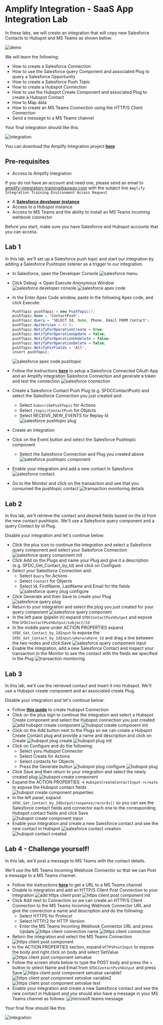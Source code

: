 # Amplify Integration - SaaS App Integration Lab

In these labs, we will create an integration that will copy new Salesforce Contacts to Hubspot and MS Teams as shown below:

![demo](images/intro-demo.gif)

We will learn the following:

* How to create a Salesforce Connection
* How to use the Salesforce query Component and associated Plug to query a Salesforce Opportunity
* How to create a Salesforce Push Topic
* How to create a Hubspot Connection
* How to use the Hubspot Create Component and associated Plug to create a Hubspot Contact
* How to Map data
* How to create an MS Teams Connection using the HTTP/S Client Connection
* Send a message to a MS Teams channel

Your final integration should like this:

  ![integration](images/intro-integration.png)

You can download the Amplify Integration project [**here**](https://github.com/Axway/amplify-integration-labs/raw/main/cloud-integration/assets/LBSFDCNewContact2Hubspot_V5_NoCreds.zip)

## Pre-requisites

* Access to Amplify Integration 

If you do not have an account and need one, please send an email to amplify-integration-training@axway.com with the subject line `Amplify Integration Training Environment Access Request`

* A **[Salesforce developer instance](https://developer.salesforce.com/signup)**
* Access to a Hubspot instance
* Access to MS Teams and the ability to install an MS Teams incoming wehbook connector

Before you start, make sure you have Salesforce and Hubspot accounts that you can access.

## Lab 1

In this lab, we'll set up a Salesforce push topic and start our integration by adding a Salesforce Pushtopic listener as a trigger to our integration.

* In Salesforce, open the Developer Console
  ![salesforce menu](images/lab1-salesforce-menu.png)
* Click Debug -> Open Execute Anonymous Window
  ![salesforce developer console](images/lab1-salesforce-developer-console.png)
  ![salesforce apex code](images/lab1-salesforce-apex-code.png)
* In the Enter Apex Code window, paste in the following Apex code, and click Execute:

  ```java
  PushTopic pushTopic = new PushTopic();
  pushTopic.Name = 'ContactPush';
  pushTopic.Query = 'SELECT Id, Name, Phone, Email FROM Contact';
  pushTopic.ApiVersion = 43.0;
  pushTopic.NotifyForOperationCreate = true;
  pushTopic.NotifyForOperationUpdate = false;
  pushTopic.NotifyForOperationUndelete = false;
  pushTopic.NotifyForOperationDelete = false;
  pushTopic.NotifyForFields = 'All';
  insert pushTopic;
  ```

  ![salesforce apex code pushtopic](images/lab1-salesforce-apex-code-pushtopic.png)

* Follow the instructions [**here**](assets/salesforce-connection.md) to setup a Salesforce Connected OAuth App and an Amplify Integration Salesforce Connection and generate a token and test the connection
  ![salesforce connection](images/lab1-salesforce-connection.png)
* Create a Salesforce Contact Push Plug (e.g. SFDCContactPush) and select the Salesforce Connection you just created and:
  * Select `SubscribePushTopic` for Actions
  * Select `/topic/ContactPush` for Objects
  * Select RECEIVE_NEW_EVENTS for Replay Id
  ![salesforce pushtopic plug](images/lab1-salesforce-pushtopic-plug.png)
* Create an integration
* Click on the Event button and select the Salesforce Pushtopic component
  * Select the Salesforce Connection and Plug you created above
  ![salesforce pushtopic component](images/lab1-salesforce-pushtopic-component.png)
* Enable your integration and add a new contact in Salesforce
  ![salesforce contact](images/lab1-salesforce-contact.png)
* Go to the Monitor and click on the transaction and see that you consumed the pushtopic contact
  ![transaction monitoring details](images/lab1-transaction-monitoring-details.png)

## Lab 2

In this lab, we'll retrieve the contact and desired fields based on the id from the new contact pushtopic. We'll use a Salesforce query component and a query Contact by id Plug.

Disable your integration and let's continue below:

* Click the plus icon to continue the integration and select a Salesforce query component and select your Salesforce Connection
  ![salesforce query component init](images/lab2-salesforce-query-component-init.png)
* Click Add on the Plugs and name your Plug and give it a description (e.g. SFDC_Get_Contact_by_Id) and click on Configure
* Select your Salesforce Connection and:
  * Select `Query` for Actions
  * Select `Contact` for Objects
  * Select Id, FirstName, LastName and Email for the fields
  ![salesforce query plug configure](images/lab2-salesforce-query-plug-configure.png)
* Click Generate and then Save to create your Plug
  ![salesforce query plug](images/lab2-salesforce-query-plug.png)
* Return to your integration and select the plug you just created for your query component
  ![salesforce query component](images/lab2-salesforce-query-component.png)
* In the left pane (pipelin in) expand `SFDCContactPushOutput` and expose the `SFDCContactPushOutput/sobject/Id`
* In the middle pane under ACTION PROPERTIES expand `SFDC_Get_Contact_by_IdInput` to expose the `SFDC_Get_Contact_by_IdInput/where/where_Id` and drag a line between the two nodes and click Save
  ![salesforce query component input](images/lab2-salesforce-query-component-input.png)
* Enable the integration, add a new Salesforce Contact and inspect your transaction in the Monitor to see the contact with the fields we specified in the Plug
  ![transaction monitoring](images/lab2-transaction-monitoring.png)

## Lab 3

In this lab, we'll use the retrieved contact and insert it into Hubspot. We'll use a Hubspot create component and an associated create Plug.

Disable your integration and let's continue below:

* Follow [**this guide**](assets/hubspot-connection.md) to create  Hubspot Connection
* Click on the plus sign to continue the integration and select a Hubspot Create component and select the Hubspot connection you just created
  ![add hubspot create component](images/lab3-add-hubspot-create-component.png)
  ![hubspot create component init](images/lab3-hubspot-create-component-init.png)
* Click on the Add button next to the Plugs so we can create a Hubspot Create Contact plug and provide a name and description and click on Create
  ![hubspot plug create](images/lab3-hubspot-plug-create.png)
  ![hubspot plug init](images/lab3-hubspot-plug-init.png)
* Click on Configure and do the following:
  * Select yoru Hubspot Connector
  * Select Create for Actions
  * Select contacts for Objects
  * Press the Generate button
  ![hubspot plug configure](images/lab3-hubspot-plug-configure.png)
  ![hubspot plug](images/lab3-hubspot-plug.png)
* Click Save and then return to your integration and select the newly created plug
  ![hubspot create component](images/lab3-hubspot-create-component.png)
* Expand the ACTION PROPERTIES -> `HubspotCreateContactInput->create` to expose the Hubspot contact fields
  ![hubspot create component properties](images/lab3-hubspot-create-component-properties.png)
* In the left panel, expand `SFDC_Get_Contact_by_IdOutput/response/records[]` so you can see the Salesforce contact fields and connector each one to the corresponding Hubspot contact fields and click Save
  ![hubspot create component input](images/lab3-hubspot-create-component-input.png)
* Enable your integration and create a new Salesforce contact and see the new contact in Hubspot
  ![salesforce contact creation](images/lab3-salesforce-contact-creation.png)
  ![hubspot contact created](images/lab3-hubspot-contact-created.png)

## Lab 4 - Challenge yourself!

In this lab, we'll post a message to MS Teams with the contact details.

We'll use the MS Teams Incoming Webhook Connector so that we can Post a message to a MS Teams channel.

* Follow the instructions [**here**](https://learn.microsoft.com/en-us/microsoftteams/platform/webhooks-and-connectors/how-to/add-incoming-webhook) to get a URL to a MS Teams channel
* Disable to integration and add an HTTP/S Client Post Connection to your integration
  ![add https client post](images/lab4-add-https-client-post.png)
  ![https client post component init](images/lab4-https-client-post-component-init.png)
* Click Add next to Connection so we can create an HTTP/S Client Connection to the MS Teams Incoming Webhook Connector URL and give the connection a name and description and do the following:
  * Select HTTPS for Protocol
  * Select HTTP/2 for HTTP Version
  * Enter the MS Teams Incoming Webhook Connector URL and press Update
  ![https client connection name](images/lab4-https-client-connection-name.png)
  ![https client connection](images/lab4-https-client-connection.png)
* Return the integration and select the MS Teams Connection
  ![https client post component](images/lab4-https-client-post-component.png)
* In the ACTION PROPERTIES section, expand `HTTPSPostInput` to expose the body and right click on body and select SetValue
  ![https client post component setvalue](images/lab4-https-client-post-component-setvalue.png)
* Follow the screen shots below to type the POST body and press the + button to select Name and Email from `SFDCContactPushOutput` and press Save
  ![https client post component setvalue variable1](images/lab4-https-client-post-component-setvalue-variable1.png)
  ![https client post component setvalue variable2](images/lab4-https-client-post-component-setvalue-variable2.png)
  ![https client post component setvalue text](images/lab4-https-client-post-component-setvalue-text.png)
* Enable your integration and create a new Salesforce contact and see the new contact in Hubspot and you should also have a message in your MS Teams channel as follows:
  ![microsoft teams message](images/lab4-microsoft-teams-message.png)

Your final flow should like this:

  ![integration](images/lab4-integration.png)
  